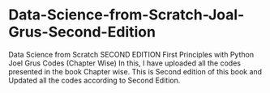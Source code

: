 # Data-Science-from-Scratch-Joal-Grus-Second-Edition
Data Science from Scratch SECOND EDITION First Principles with Python Joel Grus Codes (Chapter Wise)
In this, I have uploaded all the codes presented in the book  Chapter wise. This is Second edition of this book and Updated all the codes according to Second Edition.
